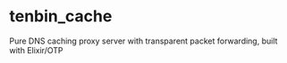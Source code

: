 # tenbin_cache
Pure DNS caching proxy server with transparent packet forwarding, built with Elixir/OTP
